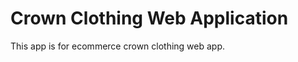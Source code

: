 Crown Clothing Web Application
==============================

This app is for ecommerce crown clothing web app.
